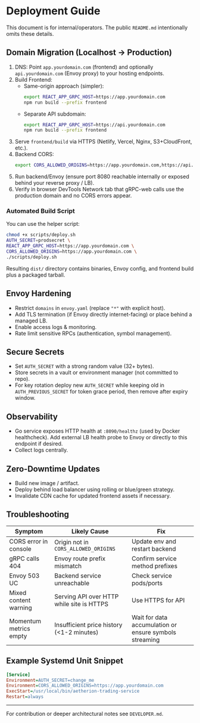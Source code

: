 # Deployment Guide

This document is for internal/operators. The public `README.md` intentionally omits these details.

## Domain Migration (Localhost -> Production)

1. DNS: Point `app.yourdomain.com` (frontend) and optionally `api.yourdomain.com` (Envoy proxy) to your hosting endpoints.
2. Build Frontend:
   - Same-origin approach (simpler):
     ```bash
     export REACT_APP_GRPC_HOST=https://app.yourdomain.com
     npm run build --prefix frontend
     ```
   - Separate API subdomain:
     ```bash
     export REACT_APP_GRPC_HOST=https://api.yourdomain.com
     npm run build --prefix frontend
     ```
3. Serve `frontend/build` via HTTPS (Netlify, Vercel, Nginx, S3+CloudFront, etc.).
4. Backend CORS:
   ```bash
   export CORS_ALLOWED_ORIGINS=https://app.yourdomain.com,https://api.yourdomain.com
   ```
5. Run backend/Envoy (ensure port 8080 reachable internally or exposed behind your reverse proxy / LB).
6. Verify in browser DevTools Network tab that gRPC-web calls use the production domain and no CORS errors appear.

### Automated Build Script

You can use the helper script:
```bash
chmod +x scripts/deploy.sh
AUTH_SECRET=prodsecret \
REACT_APP_GRPC_HOST=https://app.yourdomain.com \
CORS_ALLOWED_ORIGINS=https://app.yourdomain.com \
./scripts/deploy.sh
```
Resulting `dist/` directory contains binaries, Envoy config, and frontend build plus a packaged tarball.

## Envoy Hardening
- Restrict `domains` in `envoy.yaml` (replace `"*"` with explicit host).
- Add TLS termination (if Envoy directly internet-facing) or place behind a managed LB.
- Enable access logs & monitoring.
- Rate limit sensitive RPCs (authentication, symbol management).

## Secure Secrets
- Set `AUTH_SECRET` with a strong random value (32+ bytes).
- Store secrets in a vault or environment manager (not committed to repo).
- For key rotation deploy new `AUTH_SECRET` while keeping old in `AUTH_PREVIOUS_SECRET` for token grace period, then remove after expiry window.

## Observability
- Go service exposes HTTP health at `:8090/healthz` (used by Docker healthcheck). Add external LB health probe to Envoy or directly to this endpoint if desired.
- Collect logs centrally.

## Zero-Downtime Updates
- Build new image / artifact.
- Deploy behind load balancer using rolling or blue/green strategy.
- Invalidate CDN cache for updated frontend assets if necessary.

## Troubleshooting
| Symptom | Likely Cause | Fix |
|--------|--------------|-----|
| CORS error in console | Origin not in `CORS_ALLOWED_ORIGINS` | Update env and restart backend | 
| gRPC calls 404 | Envoy route prefix mismatch | Confirm service method prefixes | 
| Envoy 503 UC | Backend service unreachable | Check service pods/ports | 
| Mixed content warning | Serving API over HTTP while site is HTTPS | Use HTTPS for API | 
| Momentum metrics empty | Insufficient price history (<1-2 minutes) | Wait for data accumulation or ensure symbols streaming |

## Example Systemd Unit Snippet
```ini
[Service]
Environment=AUTH_SECRET=change_me
Environment=CORS_ALLOWED_ORIGINS=https://app.yourdomain.com
ExecStart=/usr/local/bin/aetherion-trading-service
Restart=always
``` 

---
For contribution or deeper architectural notes see `DEVELOPER.md`.
